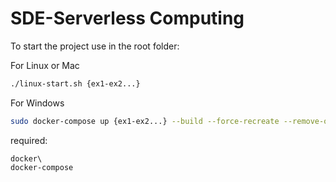 
# SDE-Serverless Computing

To start the project use in the root folder:

For Linux or Mac
```bash
./linux-start.sh {ex1-ex2...}
```
For Windows
```bash
sudo docker-compose up {ex1-ex2...} --build --force-recreate --remove-orphans
```

required:
```
docker\
docker-compose
```

